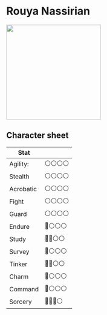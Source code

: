# Rouya Nassirian

<image src="https://user-images.githubusercontent.com/732505/228374641-307e6313-cad7-4332-9a46-75708278c7a7.png" width=250 />


## Character sheet

| Stat      |              |
| --------- | ------------ |
| Agility:  | ⚪️⚪️⚪️⚪️ |
| Stealth   | ⚪️⚪️⚪️⚪️ |
| Acrobatic | ⚪️⚪️⚪️⚪️ |
| Fight     | ⚪️⚪️⚪️⚪️ |
| Guard     | ⚪️⚪️⚪️⚪️ |
| Endure    | 🔴⚪️⚪️⚪️ |
| Study     | 🔴🔴⚪️⚪️ |
| Survey    | 🔴⚪️⚪️⚪️ |
| Tinker    | 🔴🔴⚪️⚪️ |
| Charm     | 🔴⚪️⚪️⚪️ |
| Command   | 🔴⚪️⚪️⚪️ |
| Sorcery   | 🔴🔴🔴⚪️ |

